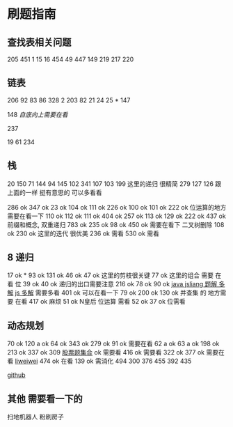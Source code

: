 # 刷题指南

## 查找表相关问题

205
451
1
15
16
454
49
447
149
219
217
220

## 链表

206
92
83
86
328
2
203
82
21
24
25 \*
147

148 _自底向上需要在看_

237

19
61
234

## 栈

20
150
71
144
94
145
102
341
107
103
199 这里的递归 很精简
279
127
126 跟上面的一样 挺有意思的 可以多看看

<!-- kaishi -->

286 ok
347 ok
23 ok
104 ok
111 ok
226 ok
100 ok
101 ok
222 ok 位运算的地方 需要在看一下
110 ok
112 ok
111 ok
404 ok
257 ok
113 ok
129 ok
222 ok
437 ok 前缀和概念, 双重递归
783 ok
235 ok
98 ok
450 ok 需要在看下 二叉树删除
108 ok
230 ok 这里的迭代 很优美
236 ok 需看
530 ok 需看

## 8 递归

17 ok \*
93 ok
131 ok
46 ok
47 ok 这里的剪枝很关键
77 ok 这里的组合 需要 在看 位
39 ok
40 ok 递归的出口需要注意
216 ok
78 ok
90 ok [java jsliang 题解 多解](https://leetcode-cn.com/problems/subsets-ii/solution/xiang-xi-tong-su-de-si-lu-fen-xi-duo-jie-fa-by-19/)
[js 多解](https://leetcode-cn.com/problems/subsets-ii/solution/90-zi-ji-ii-by-alexer-660/) 需要多看
401 ok 可以在看一下
79 ok
200 ok
130 ok 并查集 的 地方需要 在看
417 ok 麻烦
51 ok N皇后 位运算 需看
52 ok
37 ok 位需看

## 动态规划

70 ok
120 a ok
64 ok
343 ok
279 ok
91 ok 需要在看
62 a ok
63 a ok
198 ok
213 ok
337 ok
309 [股票题集合](https://leetcode-cn.com/problems/best-time-to-buy-and-sell-stock-with-cooldown/solution/zui-jia-mai-mai-gu-piao-shi-ji-han-leng-dong-qi-4/) ok 需要看
416 ok 需要看
322 ok
377 ok 需要在看 [liweiwei](https://leetcode-cn.com/problems/combination-sum-iv/solution/dong-tai-gui-hua-python-dai-ma-by-liweiwei1419/)
474 ok 在看
139 ok 需消化
494
300 376
455 392
435

[github](https://github.com/liuyubobobo/Play-with-Algorithm-Interview)

## 其他 需要看一下的

扫地机器人
粉刷房子
